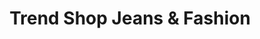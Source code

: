 ---
title: "Trend Shop Jeans & Fashion"
url: /pfaffenhofen-a-d-ilm/trend-shop-jeans-und-fashion/
shop: Kleidung
---